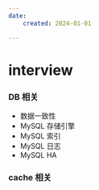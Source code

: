 ```yaml
---
date: 
    created: 2024-01-01

---
```


# interview

### DB 相关

- 数据一致性
- MySQL 存储引擎
- MySQL 索引
- MySQL 日志
- MySQL HA


### cache 相关
